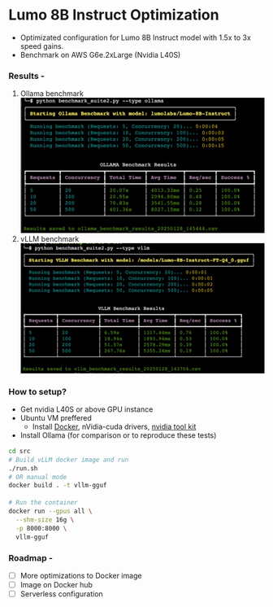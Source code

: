 # Lumo 8B Instruct Optimization

- Optimizated configuration for Lumo 8B Instruct model with 1.5x to 3x speed gains.
- Benchmark on AWS G6e.2xLarge (Nvidia L40S)

### Results -

1. Ollama benchmark
   ![Ollama benchmark](./bench/Ollama%20Bench.jpeg)
2. vLLM benchmark
   ![vLLM benchmark](./bench/vLLM%20Bench.jpeg)

### How to setup?

- Get nvidia L40S or above GPU instance
- Ubuntu VM preffered
  - Install [Docker](https://docs.docker.com/engine/install/ubuntu/), nVidia-cuda drivers, [nvidia tool kit](https://docs.nvidia.com/datacenter/cloud-native/container-toolkit/latest/install-guide.html)
- Install Ollama (for comparison or to reproduce these tests)

```bash
cd src
# Build vLLM docker image and run
./run.sh
# OR manual mode
docker build . -t vllm-gguf

# Run the container
docker run --gpus all \
  --shm-size 16g \
  -p 8000:8000 \
  vllm-gguf
```


### Roadmap -

- [ ] More optimizations to Docker image
- [ ] Image on Docker hub
- [ ] Serverless configuration
